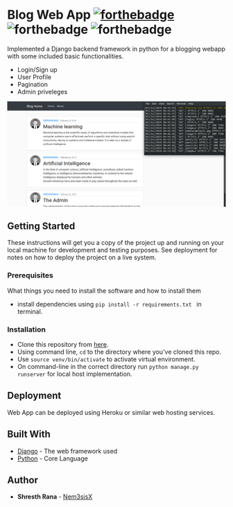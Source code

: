 # Blog Web App [![forthebadge](https://forthebadge.com/images/badges/made-with-python.svg)](https://python.org) ![forthebadge](https://forthebadge.com/images/badges/uses-html.svg) ![forthebadge](https://forthebadge.com/images/badges/uses-css.svg) 

Implemented a Django backend framework in python for a blogging webapp with some included basic functionalities.
* Login/Sign up
* User Profile
* Pagination
* Admin priveleges

![screenshot](https://github.com/Nem3sisX/blog-website/blob/master/screen.png)
## Getting Started

These instructions will get you a copy of the project up and running on your local machine for development and testing purposes. See deployment for notes on how to deploy the project on a live system.

### Prerequisites

What things you need to install the software and how to install them

  * install dependencies using `pip install -r requirements.txt ` in terminal.

### Installation

  * Clone this repository from [here](https://github.com/Nem3sisX/blog-website.git).
  * Using command line, `cd` to the directory where you've cloned this repo.
  * Use `source venv/bin/activate` to activate virtual environment.
  * On command-line in the correct directory run `python manage.py runserver` for local host implementation.

## Deployment

Web App can be deployed using Heroku or similar web hosting services.

## Built With

  * [Django](https://www.djangoproject.com/) - The web framework used
  * [Python](https://www.python.org/) - Core Language

## Author

* **Shresth Rana** - [Nem3sisX](https://github.com/Nem3sisX)
